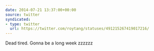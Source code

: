 ```yaml
---
date: 2014-07-21 13:37:00+00:00
source: twitter
syndicated:
- type: twitter
  url: https://twitter.com/roytang/statuses/491215267419017216/
---
```


Dead tired. Gonna be a long week zzzzzz